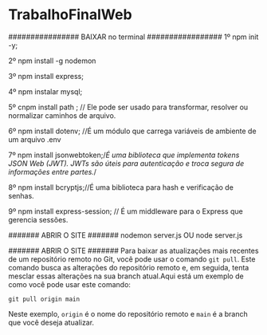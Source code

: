 # TrabalhoFinalWeb
################ BAIXAR no terminal ################# 
1º npm init -y;

2º npm install -g nodemon 

3º npm install express;

4º npm instalar mysql;

5º cnpm install path ; // Ele pode ser usado para transformar, resolver ou normalizar caminhos de arquivo.

6º npm install dotenv; //É um módulo que carrega variáveis de ambiente de um arquivo .env

7º npm install jsonwebtoken;/*É uma biblioteca que implementa tokens JSON Web (JWT). 
JWTs são úteis para autenticação e troca segura de informações entre partes.*/
 
8º npm install bcryptjs;//É uma biblioteca para hash e verificação de senhas.

9º npm install express-session; // É um middleware para o Express que gerencia sessões. 

####### ABRIR O SITE ####### 
nodemon server.js OU node server.js

####### ABRIR O SITE ####### 
Para baixar as atualizações mais recentes de um repositório remoto no Git, você pode usar o comando `git pull`. Este comando busca as alterações do repositório remoto e, em seguida, tenta mesclar essas alterações na sua branch atual.Aqui está um exemplo de como você pode usar este comando:
``` terminal bash
git pull origin main
```
Neste exemplo, `origin` é o nome do repositório remoto e `main` é a branch que você deseja atualizar.
